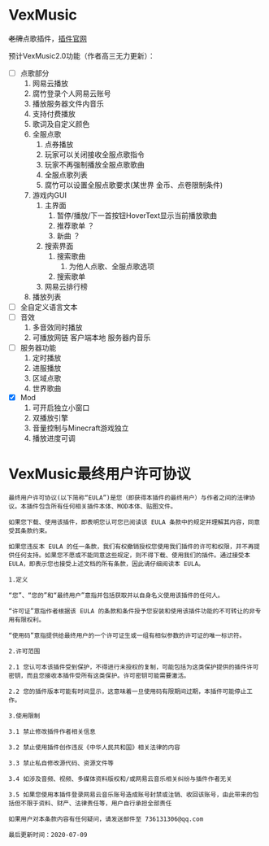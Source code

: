 # VexMusic

~~老牌~~点歌插件，[插件官网](https://www.vexmusic.top/ '很low的前端')

预计VexMusic2.0功能（作者高三无力更新）：

* [ ] 点歌部分
    1. 网易云播放
    2. 腐竹登录个人网易云账号
    3. 播放服务器文件内音乐
    4. 支持付费播放
    5. 歌词及自定义颜色
    6. 全服点歌
        1. 点券播放
        2. 玩家可以关闭接收全服点歌指令
        3. 玩家不再强制播放全服点歌歌曲
        4. 全服点歌列表
        5. 腐竹可以设置全服点歌要求(某世界 金币、点卷限制条件)
    7. 游戏内GUI
        1. 主界面
            1. 暂停/播放/下一首按钮HoverText显示当前播放歌曲
            2. 推荐歌单 ？
            3. 新曲 ？
        2. 搜索界面
            1. 搜索歌曲
                1. 为他人点歌、全服点歌选项
            2. 搜索歌单
        3. 网易云排行榜
    8. 播放列表
* [ ] 全自定义语言文本
* [ ] 音效
    1. 多音效同时播放
    2. 可播放网链 客户端本地 服务器内音乐
* [ ] 服务器功能
    1. 定时播放
    2. 进服播放
    3. 区域点歌
    4. 世界歌曲
* [x] Mod
    1. 可开启独立小窗口
    2. 双播放引擎
    3. 音量控制与Minecraft游戏独立
    4. 播放进度可调
    
# VexMusic最终用户许可协议

    最终用户许可协议(以下简称“EULA”)是您（即获得本插件的最终用户）与作者之间的法律协议。本插件包含所有任何相关插件本体、MOD本体、贴图文件。

    如果您下载、使用该插件，即表明您认可您已阅读该 EULA 条款中的规定并理解其内容，同意受其条款约束。

    如果您违反本 EULA 的任一条款，我们有权撤销授权您使用我们插件的许可和权限，并不再提供任何支持。如果您不愿或不能同意这些规定，则不得下载、使用我们的插件。通过接受本 EULA，即表示您也接受上述文档的所有条款，因此请仔细阅读本 EULA。

    1.定义

    “您”、“您的”和“最终用户”意指并包括获取并以自身名义使用该插件的任何人。

    “许可证”意指作者根据该 EULA 的条款和条件授予您安装和使用该插件功能的不可转让的非专用有限权利。

    “使用码”意指提供给最终用户的一个许可证生或一组有相似参数的许可证的唯一标识符。

    2.许可范围

    2.1 您认可本该插件受到保护，不得进行未授权的复制，可能包括为这类保护提供的插件许可密钥，而且您接收本插件受所有这类保护。许可密钥可能需要激活。

    2.2 您的插件版本可能有时间显示，这意味着一旦使用码有限期间过期，本插件可能停止工作。

    3.使用限制

    3.1 禁止修改插件作者相关信息

    3.2 禁止使用插件创作违反《中华人民共和国》相关法律的内容

    3.3 禁止私自修改源代码、资源文件等

    3.4 如涉及音频、视频、多媒体资料版权和/或网易云音乐相关纠纷与插件作者无关

    3.5 如果您使用本插件登录网易云音乐账号造成账号封禁或注销、收回该账号，由此带来的包括但不限于资料、财产、法律责任等，用户自行承担全部责任

    如果用户对本条款内容有任何疑问，请发送邮件至 736131306@qq.com

    最后更新时间：2020-07-09
